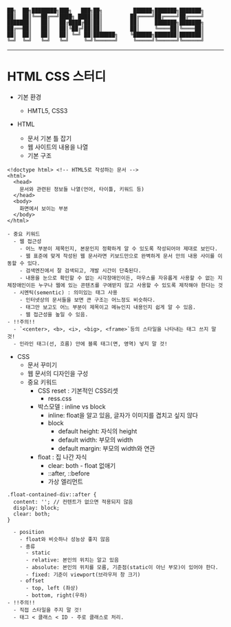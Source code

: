
    ██╗  ██╗████████╗███╗   ███╗██╗          ██████╗███████╗███████╗
    ██║  ██║╚══██╔══╝████╗ ████║██║         ██╔════╝██╔════╝██╔════╝
    ███████║   ██║   ██╔████╔██║██║         ██║     ███████╗███████╗
    ██╔══██║   ██║   ██║╚██╔╝██║██║         ██║     ╚════██║╚════██║
    ██║  ██║   ██║   ██║ ╚═╝ ██║███████╗    ╚██████╗███████║███████║
    ╚═╝  ╚═╝   ╚═╝   ╚═╝     ╚═╝╚══════╝     ╚═════╝╚══════╝╚══════╝
                                                                    
                                                              
  --------------------------------------------------------------------

# HTML CSS 스터디

  - 기본 환경
    - HMTL5, CSS3

  - HTML
    - 문서 기본 틀 잡기
    - 웹 사이트의 내용을 나열
    - 기본 구조

```
<!doctype html> <!-- HTML5로 작성하는 문서 -->
<html>
  <head>
    문서와 관련된 정보들 나열(언어, 타이틀, 키워드 등)
  </head>
  <body>
    화면에서 보이는 부분
  </body>
</html>
```
    - 중요 키워드
      - 웹 접근성
        - 어느 부분이 제목인지, 본문인지 정확하게 알 수 있도록 작성되어야 제대로 보인다.
        - 웹 표준에 맞게 작성된 웹 문서라면 키보드만으로 완벽하게 문서 안의 내용 사이를 이동할 수 있다.
        - 검색엔진에서 잘 검색되고, 개발 시간이 단축된다.
        - 내용을 눈으로 확인할 수 없는 시각장애인이든, 마우스를 자유롭게 사용할 수 없는 지체장애인이든 누구나 웹에 있는 콘텐츠를 구애받지 않고 사용할 수 있도록 제작해야 한다는 것
      - 시멘틱(sementic) : 의미있는 태그 사용
        - 인터넷상의 문서들을 보면 큰 구조는 어느정도 비슷하다.
        - 태그만 보고도 어느 부분이 제목이고 메뉴인지 내용인지 쉽게 알 수 있음.
        - 웹 접근성을 높일 수 있음.
    - !!주의!!
      - `<center>, <b>, <i>, <big>, <frame>`등의 스타일을 나타내는 태그 쓰지 말 것!
      - 인라인 태그(선, 흐름) 안에 블록 태그(면, 영역) 넣지 말 것!  
  
  - CSS
    - 문서 꾸미기
    - 웹 문서의 디자인을 구성
    - 중요 키워드
      - CSS reset : 기본적인 CSS리셋
        - ress.css
      - 박스모델 : inline vs block
        - inline: float을 알고 있음, 글자가 이미지를 겹치고 싶지 않다
        - block
          - default height: 자식의 height 
          - default width: 부모의 width
          - default margin: 부모의 width와 연관
      - float : 집 나간 자식
        - clear: both - float 없애기
        - ::after, ::before
        - 가상 엘리먼트
```
.float-contained-div::after {
  content: ''; // 컨텐트가 없으면 적용되지 않음
  display: block;
  clear: both;
}
```
      - position
        - float와 비슷하나 성능상 좋지 않음
        - 종류
          - static
          - relative: 본인의 위치는 알고 있음
          - absolute: 본인의 위치를 모름, 기준점(static이 아닌 부모)이 있어야 한다.
          - fixed: 기준이 viewport(브라우저 창 크기)
        - offset
          - top, left (좌상)
          - bottom, right(우하)
    - !!주의!!
      - 직접 스타일을 주지 말 것!
      - 태그 < 클래스 < ID - 주로 클래스로 처리.